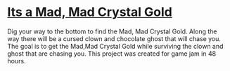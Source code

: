 # [Its a Mad, Mad Crystal Gold](https://acekugen.itch.io/its-a-mad-mad-crystal-gold)

Dig your way to the bottom to find the Mad, Mad Crystal Gold. Along the way there will be a cursed clown and chocolate ghost that will chase you. The goal is to  get the Mad,Mad Crystal Gold while surviving the clown and ghost that are chasing you. This project was created for game jam in 48 hours.
